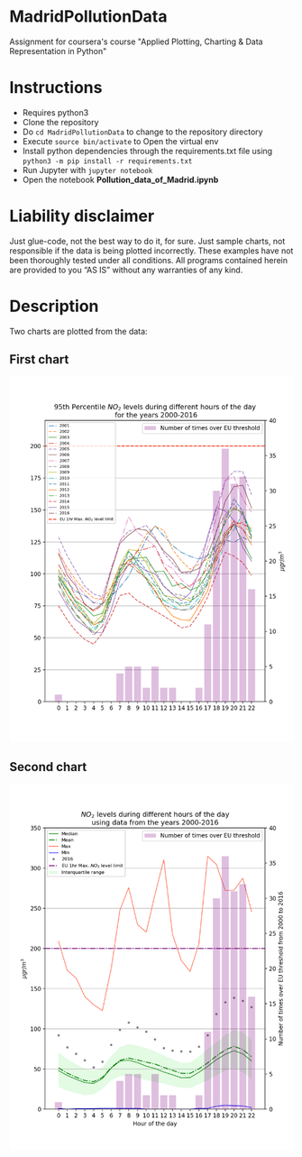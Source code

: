 # MadridPollutionData
Assignment for coursera's course "Applied Plotting, Charting &amp; Data Representation in Python"

# Instructions
* Requires python3
* Clone the repository
* Do `cd MadridPollutionData` to change to the repository directory
* Execute `source bin/activate` to Open the virtual env 
* Install python dependencies through the requirements.txt file using `python3 -m pip install -r requirements.txt`
* Run Jupyter with `jupyter notebook`
* Open the notebook **Pollution_data_of_Madrid.ipynb**

# Liability disclaimer 
Just glue-code, not the best way to do it, for sure.
Just sample charts, not responsible if the data is being plotted incorrectly. 
These examples have not been thoroughly tested under all conditions. 
All programs contained herein are provided to you “AS IS” without any warranties of any kind. 

# Description

Two charts are plotted from the data:
## First chart
![95th Percentile NO2 levels during different hours of the day \n for the years 2000-2016](https://github.com/carlosvega/MadridPollutionData/raw/master/charts/first_chart.png)

## Second chart
![NO2 levels during different hours of the day\nusing data from the years 2000-2016](https://github.com/carlosvega/MadridPollutionData/raw/master/charts/second_chart.png)

